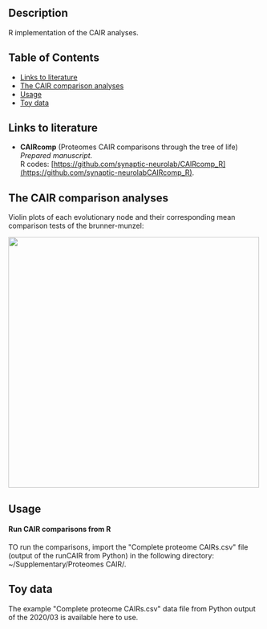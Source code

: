 ## Description
R implementation of the CAIR analyses.

## Table of Contents
* [Links to literature](#Links-to-literature)
* [The CAIR comparison analyses](#The-CAIR-comparison-analyses)  
* [Usage](#Usage)  
* [Toy data](#Toy-data)

## Links to literature 

* **CAIRcomp** (Proteomes CAIR comparisons through the tree of life)  
_Prepared manuscript._  
R codes: [https://github.com/synaptic-neurolab/CAIRcomp_R](https://github.com/synaptic-neurolabCAIRcomp_R).  


## The CAIR comparison analyses

Violin plots of each evolutionary node and their corresponding mean comparison tests of the brunner-munzel:

<img src="img/violin_plots.png" height="500"> 


## Usage

#### Run CAIR comparisons from R

TO run the comparisons, import the "Complete proteome CAIRs.csv" file (output of the runCAIR from Python) in the following directory: ~/Supplementary/Proteomes CAIR/.

## Toy data
The example "Complete proteome CAIRs.csv" data file from Python output of the 2020/03 is available here to use.
